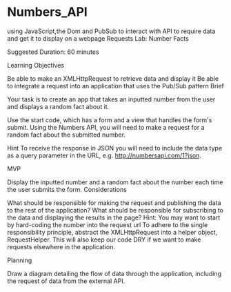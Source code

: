 # Numbers_API
using JavaScript,the Dom and PubSub to interact with API to require data and get it to display on a webpage
Requests Lab: Number Facts

Suggested Duration: 60 minutes

Learning Objectives

Be able to make an XMLHttpRequest to retrieve data and display it
Be able to integrate a request into an application that uses the Pub/Sub pattern
Brief

Your task is to create an app that takes an inputted number from the user and displays a random fact about it.

Use the start code, which has a form and a view that handles the form's submit. Using the Numbers API, you will need to make a request for a random fact about the submitted number.

Hint To receive the response in JSON you will need to include the data type as a query parameter in the URL, e.g. http://numbersapi.com/1?json.

MVP

Display the inputted number and a random fact about the number each time the user submits the form.
Considerations

What should be responsible for making the request and publishing the data to the rest of the application?
What should be responsible for subscribing to the data and displaying the results in the page?
Hint: You may want to start by hard-coding the number into the request url
To adhere to the single responsibility principle, abstract the XMLHttpRequest into a helper object, RequestHelper. This will also keep our code DRY if we want to make requests elsewhere in the application.

Planning

Draw a diagram detailing the flow of data through the application, including the request of data from the external API.
